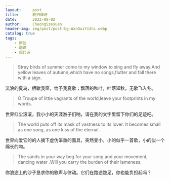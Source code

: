 ```yaml
---
layout:     post
title:      晚归译诗
date:       2022-08-02
author:     CheongSzesuen
header-img: img/post/post-bg-WanGuiYiShi.webp
catalog: true
tags:
    - 原创
    - 翻译
    - 现代诗
---
```


> Stray birds of summer come to my window to sing and fly away.And yellow leaves of autumn,which have no songs,flutter and fall there with a sign. 


流浪的夏鸟，栖歇我窗，给予我夏歌；飘落的秋叶，叶落知秋，无歌飞入冬。


> O Troupe of little vagrants of the world,leave your footprints in my words. 


世界红尘滚滚，我小小的天涯游子们呐，请在我的文字里留下你们的足迹吧。

        
> The world puts off its mask of vastness to its lover. It becomes small as one song, as one kiss of the eternal. 


世界向爱它的的人摘下虚伪笨重的面具，突然变小，小的似乎一首歌，小的似一个绵长的吻。


> The sands in your way beg for your song and your movement, dancing water .Will you carry the burden of their lameness. 

        
你浪途上的沙子恳求你的歌声与律动。它们在路途跛足，你也能负担起吗？